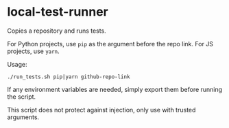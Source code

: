 # local-test-runner
Copies a repository and runs tests.

For Python projects, use `pip` as the argument before the repo link. For JS projects, use `yarn`.

Usage:
```
./run_tests.sh pip|yarn github-repo-link
```

If any environment variables are needed, simply export them before running the script.

This script does not protect against injection, only use with trusted arguments.
